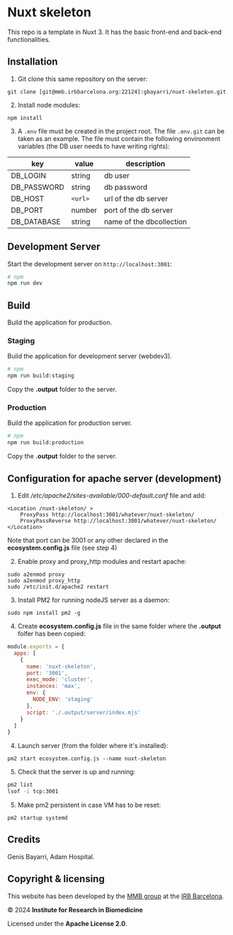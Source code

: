 # Nuxt skeleton

This repo is a template in Nuxt 3. It has the basic front-end and back-end functionalities.

## Installation

1. Git clone this same repository on the server:

`git clone [git@mmb.irbbarcelona.org:22124]:gbayarri/nuxt-skeleton.git`

2. Install node modules:

`npm install`

3. A `.env` file must be created in the project root. The file `.env.git` can be taken as an example. The file must contain the following environment variables (the DB user needs to have writing rights):

| key              | value                                    | description                     |
| ---------------- | ---------------------------------------- | ------------------------------- |
| DB_LOGIN         | string                                   | db user                         |
| DB_PASSWORD      | string                                   | db password                     |
| DB_HOST          | `<url>`                                  | url of the db server            |
| DB_PORT          | number                                   | port of the db server           |
| DB_DATABASE      | string                                   | name of the dbcollection        |

## Development Server

Start the development server on `http://localhost:3001`:

```bash
# npm
npm run dev
```

## Build

Build the application for production.

### Staging

Build the application for development server (webdev3).

```bash
# npm
npm run build:staging
```

Copy the **.output** folder to the server.

### Production

Build the application for production server.

```bash
# npm
npm run build:production
```

Copy the **.output** folder to the server.

## Configuration for apache server (development)

1. Edit */etc/apache2/sites-available/000-default.conf* file and add:

```apacheconf
<Location /nuxt-skeleton/ >
    ProxyPass http://localhost:3001/whatever/nuxt-skeleton/
    ProxyPassReverse http://localhost:3001/whatever/nuxt-skeleton/
</Location>
```

Note that port can be 3001 or any other declared in the **ecosystem.config.js** file (see step 4)

2. Enable proxy and proxy_http modules and restart apache:

```shell
sudo a2enmod proxy
sudo a2enmod proxy_http
sudo /etc/init.d/apache2 restart
```

3. Install PM2 for running nodeJS server as a daemon:

`sudo npm install pm2 -g`

4. Create **ecosystem.config.js** file in the same folder where the **.output** folfer has been copied:

```javascript
module.exports = {
  apps: [
    {
      name: 'nuxt-skeleton',
      port: '3001',
      exec_mode: 'cluster',
      instances: 'max',
      env: {
	    NODE_ENV: 'staging'
      },
      script: './.output/server/index.mjs'
    }
  ]
}
```

4. Launch server (from the folder where it's installed):

`pm2 start ecosystem.config.js --name nuxt-skeleton`

5. Check that the server is up and running:

```bash
pm2 list
lsof -i tcp:3001
```

5. Make pm2 persistent in case VM has to be reset:
    
`pm2 startup systemd`

## Credits

Genís Bayarri, Adam Hospital.

## Copyright & licensing

This website has been developed by the [MMB group](https://mmb.irbbarcelona.org) at the [IRB Barcelona](https://irbbarcelona.org).

© 2024 **Institute for Research in Biomedicine**

Licensed under the **Apache License 2.0**.